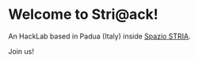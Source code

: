 # Welcome to Stri@ack!

An HackLab based in Padua (Italy) inside [Spazio STRIA](https://www.instagram.com/spazio.stria/). 

Join us! 
